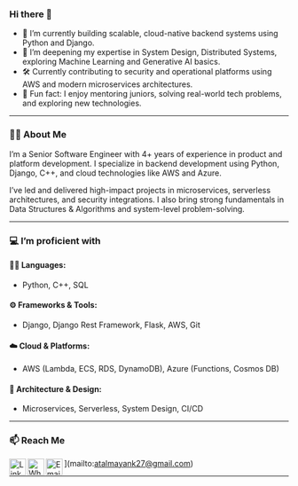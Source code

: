 ### Hi there 👋

- 🔭 I’m currently building scalable, cloud-native backend systems using Python and Django.
- 🌱 I’m deepening my expertise in System Design, Distributed Systems, exploring Machine Learning and Generative AI basics.
- 🛠️ Currently contributing to security and operational platforms using AWS and modern microservices architectures.
- 🧠 Fun fact: I enjoy mentoring juniors, solving real-world tech problems, and exploring new technologies.

---

### 👨‍💻 About Me

I’m a Senior Software Engineer with 4+ years of experience in product and platform development. I specialize in backend development using Python, Django, C++, and cloud technologies like AWS and Azure.

I’ve led and delivered high-impact projects in microservices, serverless architectures, and security integrations. I also bring strong fundamentals in Data Structures & Algorithms and system-level problem-solving.

---

### 💻 I’m proficient with

#### 🧑‍💻 Languages:
- Python, C++, SQL

#### ⚙️ Frameworks & Tools:
- Django, Django Rest Framework, Flask, AWS, Git

#### ☁️ Cloud & Platforms:
- AWS (Lambda, ECS, RDS, DynamoDB), Azure (Functions, Cosmos DB)

#### 🧱 Architecture & Design:
- Microservices, Serverless, System Design, CI/CD

---

### 📫 Reach Me

[<img align="left" alt="LinkedIn" width="30px" src="https://cdn.jsdelivr.net/npm/simple-icons@v3/icons/linkedin.svg" />](https://www.linkedin.com/in/amb2222/)
[<img align="left" alt="WhatsApp" width="30px" src="https://png4u.com/wp-content/uploads/2020/02/Whatsapp-Logo-Icon-PNG-Android-Ios-13-1024x1024.png" />](https://wa.me/9532651810)
<img align="left" alt="Email" width="30px" src="https://cdn-icons-png.flaticon.com/512/561/561127.png" />](mailto:atalmayank27@gmail.com)

---

